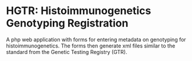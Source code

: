 # HGTR: Histoimmunogenetics Genotyping Registration

A php web application with forms for entering metadata on genotyping for histoimmunogenetics. The forms then generate xml files similar to the standard from the Genetic Testing Registry (GTR).